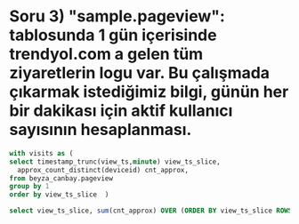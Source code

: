 # Soru 3) "sample.pageview": tablosunda 1 gün içerisinde trendyol.com a gelen tüm ziyaretlerin logu var. Bu çalışmada çıkarmak istediğimiz bilgi, günün her bir dakikası için aktif kullanıcı sayısının hesaplanması.
```sql
with visits as (
select timestamp_trunc(view_ts,minute) view_ts_slice,
  approx_count_distinct(deviceid) cnt_approx,
from beyza_canbay.pageview
group by 1
order by view_ts_slice  )

select view_ts_slice, sum(cnt_approx) OVER (ORDER BY view_ts_slice ROWS 5 PRECEDING) AS active_users from visits;
```
